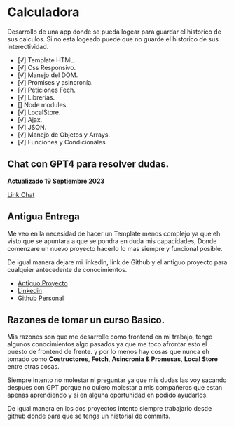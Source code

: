 # Calculadora

Desarrollo de una app donde se pueda logear para guardar el historico de sus calculos.
Si no esta logeado puede que no guarde el historico de sus interectividad.

- [√] Template HTML.
- [√] Css Responsivo.
- [√] Manejo del DOM.
- [√] Promises y asincronía.
- [√] Peticiones Fech.
- [√] Librerias.
- [] Node modules.
- [√] LocalStore.
- [√] Ajax.
- [√] JSON.
- [√] Manejo de Objetos y Arrays.
- [√] Funciones y Condicionales

## Chat con GPT4 para resolver dudas.

**Actualizado 19 Septiembre 2023**

[Link Chat](https://chat.openai.com/share/88bef630-7009-440b-a637-b0e554705f65)

## Antigua Entrega

Me veo en la necesidad de hacer un Template menos complejo ya que eh visto que se apuntara a que se pondra en duda mis capacidades, Donde comenzare un nuevo proyecto hacerlo lo mas siempre y funcional posible.

De igual manera dejare mi linkedin, link de Github y el antiguo proyecto para cualquier antecedente de conocimientos.

- [Antiguo Proyecto](https://github.com/GRoobArt/Ecommerce-Js-Template)
- [Linkedin](https://github.com/GRoobArt/Ecommerce-Js-Template)
- [Github Personal](https://github.com/GRoobArt)

## Razones de tomar un curso Basico.

Mis razones son que me desarrolle como frontend en mi trabajo, tengo algunos conocimientos algo pasados ya que me toco afrontar esto el puesto de frontend de frente. y por lo menos hay cosas que nunca eh tomado como **Costructores**, **Fetch**, **Asincronia & Promesas**, **Local Store** entre otras cosas.

Siempre intento no molestar ni preguntar ya que mis dudas las voy sacando despues con GPT porque no quiero molestar a mis compañeros que estan apenas aprendiendo y si en alguna oportunidad eh podido ayudarlos.

De igual manera en los dos proyectos intento siempre trabajarlo desde github donde para que se tenga un historial de commits.
